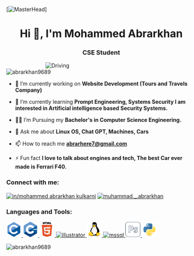 [![MasterHead](https://im5.ezgif.com/tmp/ezgif-5-01b09028a2.gif)]
<h1 align="center">Hi 👋, I'm Mohammed Abrarkhan</h1>
<h3 align="center">CSE Student</h3>
<img align="right" alt="Driving" width="400" src="https://im5.ezgif.com/tmp/ezgif-5-d49e4410b2.gif">

<p align="left"> <img src="https://komarev.com/ghpvc/?username=abrarkhan9689&label=Profile%20views&color=0e75b6&style=flat" alt="abrarkhan9689" /> </p>

- 🔭 I’m currently working on **Website Development (Tours and Travels Company)**

- 🌱 I’m currently learning **Prompt Engineering, Systems Security I am interested in Artificial intelligence based Security Systems.**

- 👨‍💻 I’m Pursuing my **Bachelor's in Computer Science Engineering.**

- 💬 Ask me about **Linux OS, Chat GPT, Machines, Cars**

- 📫 How to reach me **abrarhere7@gmail.com**

- ⚡ Fun fact **I love to talk about engines and tech, The best Car ever made is Ferrari F40.**

<h3 align="left">Connect with me:</h3>
<p align="left">
<a href="https://linkedin.com/in/in/mohammed abrarkhan kulkarni" target="blank"><img align="center" src="https://raw.githubusercontent.com/rahuldkjain/github-profile-readme-generator/master/src/images/icons/Social/linked-in-alt.svg" alt="in/mohammed abrarkhan kulkarni" height="30" width="40" /></a>
<a href="https://instagram.com/muhammad._.abrarkhan" target="blank"><img align="center" src="https://raw.githubusercontent.com/rahuldkjain/github-profile-readme-generator/master/src/images/icons/Social/instagram.svg" alt="muhammad._.abrarkhan" height="30" width="40" /></a>
</p>

<h3 align="left">Languages and Tools:</h3>
<p align="left"> <a href="https://www.cprogramming.com/" target="_blank" rel="noreferrer"> <img src="https://raw.githubusercontent.com/devicons/devicon/master/icons/c/c-original.svg" alt="c" width="40" height="40"/> </a> <a href="https://www.w3schools.com/cpp/" target="_blank" rel="noreferrer"> <img src="https://raw.githubusercontent.com/devicons/devicon/master/icons/cplusplus/cplusplus-original.svg" alt="cplusplus" width="40" height="40"/> </a> <a href="https://www.w3.org/html/" target="_blank" rel="noreferrer"> <img src="https://raw.githubusercontent.com/devicons/devicon/master/icons/html5/html5-original-wordmark.svg" alt="html5" width="40" height="40"/> </a> <a href="https://www.adobe.com/in/products/illustrator.html" target="_blank" rel="noreferrer"> <img src="https://www.vectorlogo.zone/logos/adobe_illustrator/adobe_illustrator-icon.svg" alt="illustrator" width="40" height="40"/> </a> <a href="https://www.linux.org/" target="_blank" rel="noreferrer"> <img src="https://raw.githubusercontent.com/devicons/devicon/master/icons/linux/linux-original.svg" alt="linux" width="40" height="40"/> </a> <a href="https://www.microsoft.com/en-us/sql-server" target="_blank" rel="noreferrer"> <img src="https://www.svgrepo.com/show/303229/microsoft-sql-server-logo.svg" alt="mssql" width="40" height="40"/> </a> <a href="https://www.photoshop.com/en" target="_blank" rel="noreferrer"> <img src="https://raw.githubusercontent.com/devicons/devicon/master/icons/photoshop/photoshop-line.svg" alt="photoshop" width="40" height="40"/> </a> <a href="https://www.python.org" target="_blank" rel="noreferrer"> <img src="https://raw.githubusercontent.com/devicons/devicon/master/icons/python/python-original.svg" alt="python" width="40" height="40"/> </a> </p>

<p><img align="center" src="https://github-readme-stats.vercel.app/api/top-langs?username=abrarkhan9689&show_icons=true&locale=en&layout=compact" alt="abrarkhan9689" /></p>
